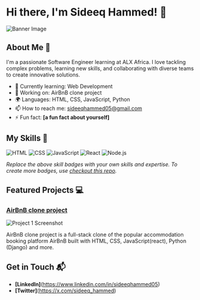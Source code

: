 # Hi there, I'm Sideeq Hammed! 👋

![Banner Image](your_banner_image_url_here)

## About Me 🚀

I'm a passionate Software Engineer learning at ALX Africa. I love tackling complex problems, learning new skills, and collaborating with diverse teams to create innovative solutions.

- 🌱 Currently learning: Web Development 
- 🔭 Working on: AirBnB clone project
- 🌍 Languages: HTML, CSS, JavaScript, Python
- 📫 How to reach me: sideeqhammed05@gmail.com
- ⚡ Fun fact: **[a fun fact about yourself]**

## My Skills 🧠

![HTML](https://img.shields.io/badge/-HTML-E34F26?style=flat-square&logo=html5&logoColor=white)
![CSS](https://img.shields.io/badge/-CSS-1572B6?style=flat-square&logo=css3&logoColor=white)
![JavaScript](https://img.shields.io/badge/-JavaScript-F7DF1E?style=flat-square&logo=javascript&logoColor=black)
![React](https://img.shields.io/badge/-React-61DAFB?style=flat-square&logo=react&logoColor=black)
![Node.js](https://img.shields.io/badge/-Node.js-339933?style=flat-square&logo=node.js&logoColor=white)

*Replace the above skill badges with your own skills and expertise. To create more badges, use [checkout this repo](https://github.com/alexandresanlim/Badges4-README.md-Profile).*

## Featured Projects 💻

### [AirBnB clone project](project_1_link)

![Project 1 Screenshot](https://drive.google.com/file/d/1bDkBhKO0YJDLMsU1zMbuBi9uHrQ4X52A/view?usp=drivesdk)

AirBnB clone project is a full-stack clone of the popular accommodation booking platform AirBnB built with HTML, CSS, JavaScript(react), Python (Django) and more.<!-- This project demonstrates my ability to **[skills demonstrated by the project]**. You can check out the repository [here](project_1_repository_link). -->

<!--
### [Project 2 Title](project_2_link)

![Project 2 Screenshot](project_2_screenshot_url)

**[Project 2 Title]** is a **[brief project description]** built with **[technologies used]**. This project showcases my skills in **[skills demonstrated by the project]**. You can check out the repository [here](project_2_repository_link).
-->

## Get in Touch 📬

<!-- - **[Personal Website / Blog]**(your_website_or_blog_link) -->
- **[LinkedIn]**(https://www.linkedin.com/in/sideeqhammed05)
- **[Twitter]**(https://x.com/sideeq_hammed)


